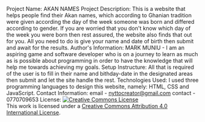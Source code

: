 Project Name:
AKAN NAMES
Project Description:
This is a website that helps people find their Akan names, which according to Ghanian tradition were given according the day of the week someone was born and differed according to gender. If you are worried that you don't know which day of the week you were born then rest assured, the website also finds that out for you. All you need to do is give your name and date of birth then submit and await for the results.
Author's Information:
MARK MUNIU - I am an aspiring game and software developer who is on a journey to learn as much as is possible about programming in order to have the knowledge that will help me towards achieving my goals.
Setup Instructure:
All that is required of the user is to fill in their name and bithday-date in the designated areas then submit and let the site handle the rest.
Technologies Used:
I used three programming languages to design this website, namely: HTML, CSS and JavaScript.
Contact Information:
email - nyttocreator@gmail.com
contact - 0770709653
License:
<a rel="license" href="http://creativecommons.org/licenses/by/4.0/"><img alt="Creative Commons License" style="border-width:0" src="https://i.creativecommons.org/l/by/4.0/88x31.png" /></a><br />This work is licensed under a <a rel="license" href="http://creativecommons.org/licenses/by/4.0/">Creative Commons Attribution 4.0 International License</a>.


